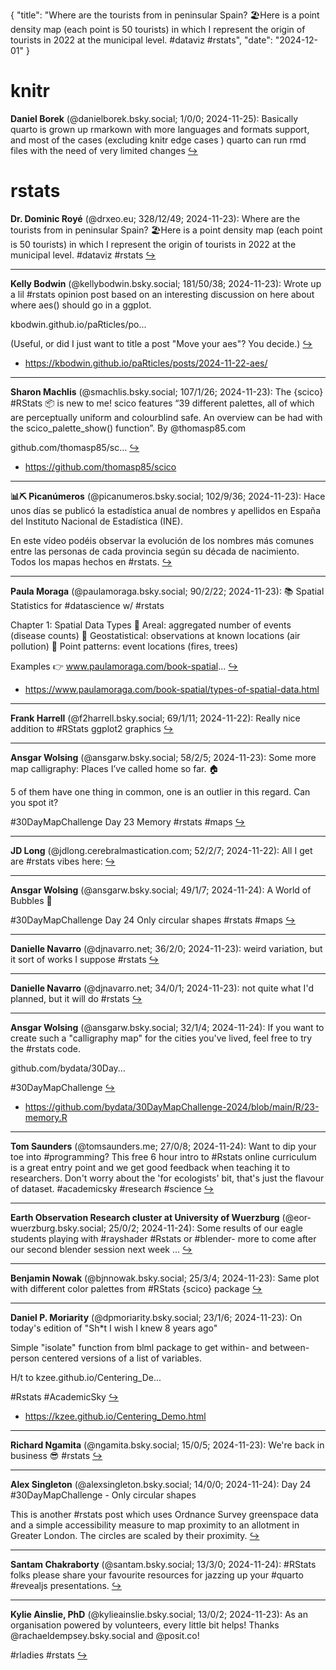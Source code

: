 {
  "title": "Where are the tourists from in peninsular Spain? 🏖️Here is a point density map (each point is 50 tourists) in which I represent the origin of tourists in 2022 at the municipal level. #dataviz #rstats",
  "date": "2024-12-01"
}

# knitr

**Daniel Borek** (@danielborek.bsky.social; 1/0/0; 2024-11-25): Basically quarto is grown up rmarkown with more languages and formats support, and most of the cases (excluding knitr edge cases ) quarto can run rmd files with the need of very limited changes  [&#8618;](https://bsky.app/profile/danielborek.bsky.social/post/3lbrlvss3g22c)

# rstats

**Dr. Dominic Royé** (@drxeo.eu; 328/12/49; 2024-11-23): Where are the tourists from in peninsular Spain? 🏖️Here is a point density map (each point is 50 tourists) in which I represent the origin of tourists in 2022 at the municipal level. #dataviz #rstats  [&#8618;](https://bsky.app/profile/drxeo.eu/post/3lbmgxl3fxc2l)

---

**Kelly Bodwin** (@kellybodwin.bsky.social; 181/50/38; 2024-11-23): Wrote up a lil #rstats opinion post based on an interesting discussion on here about where aes() should go in a ggplot.

kbodwin.github.io/paRticles/po... 

(Useful, or did I just want to title a post "Move your aes"?  You decide.)  [&#8618;](https://bsky.app/profile/kellybodwin.bsky.social/post/3lblfa3phvc26)

- <https://kbodwin.github.io/paRticles/posts/2024-11-22-aes/>

---

**Sharon Machlis** (@smachlis.bsky.social; 107/1/26; 2024-11-23): The {scico} #RStats 📦 is new to me! scico features “39 different palettes, all of which are perceptually uniform and colourblind safe. An overview can be had with the scico_palette_show() function”.  By @thomasp85.com 

github.com/thomasp85/sc...  [&#8618;](https://bsky.app/profile/smachlis.bsky.social/post/3lbmlpfmnj22m)

- <https://github.com/thomasp85/scico>

---

**📊⛏️ Picanúmeros** (@picanumeros.bsky.social; 102/9/36; 2024-11-23): Hace unos días se publicó la estadística anual de nombres y apellidos en España del Instituto Nacional de Estadística (INE).

En este vídeo podéis observar la evolución de los nombres más comunes entre las personas de cada provincia según su década de nacimiento. Todos los mapas hechos en #rstats.  [&#8618;](https://bsky.app/profile/picanumeros.bsky.social/post/3lbmdv2dqok2o)

---

**Paula Moraga** (@paulamoraga.bsky.social; 90/2/22; 2024-11-23): 📚 Spatial Statistics for #datascience w/ #rstats

Chapter 1: Spatial Data Types
🔹 Areal: aggregated number of events (disease counts)
🔹 Geostatistical: observations at known locations (air pollution)
🔹 Point patterns: event locations (fires, trees)

Examples 👉 www.paulamoraga.com/book-spatial...  [&#8618;](https://bsky.app/profile/paulamoraga.bsky.social/post/3lbmxqbf4bs2u)

- <https://www.paulamoraga.com/book-spatial/types-of-spatial-data.html>

---

**Frank Harrell** (@f2harrell.bsky.social; 69/1/11; 2024-11-22): Really nice addition to #RStats  ggplot2 graphics  [&#8618;](https://bsky.app/profile/f2harrell.bsky.social/post/3lbjyamenik2r)

---

**Ansgar Wolsing** (@ansgarw.bsky.social; 58/2/5; 2024-11-23): Some more map calligraphy: Places I’ve called home so far. 🏠

5 of them have one thing in common, one is an outlier in this regard. Can you spot it?

#30DayMapChallenge Day 23 Memory #rstats #maps  [&#8618;](https://bsky.app/profile/ansgarw.bsky.social/post/3lbngbwh6pk2e)

---

**JD Long** (@jdlong.cerebralmastication.com; 52/2/7; 2024-11-22): All I get are #rstats vibes here:  [&#8618;](https://bsky.app/profile/jdlong.cerebralmastication.com/post/3lbkh2xqvxs26)

---

**Ansgar Wolsing** (@ansgarw.bsky.social; 49/1/7; 2024-11-24): A World of Bubbles 🫧

#30DayMapChallenge Day 24 Only circular shapes #rstats #maps  [&#8618;](https://bsky.app/profile/ansgarw.bsky.social/post/3lbotafz6zk2h)

---

**Danielle Navarro** (@djnavarro.net; 36/2/0; 2024-11-23): weird variation, but it sort of works I suppose #rstats  [&#8618;](https://bsky.app/profile/djnavarro.net/post/3lbndzoc5cc2s)

---

**Danielle Navarro** (@djnavarro.net; 34/0/1; 2024-11-23): not quite what I'd planned, but it will do #rstats  [&#8618;](https://bsky.app/profile/djnavarro.net/post/3lbmacpmubc2s)

---

**Ansgar Wolsing** (@ansgarw.bsky.social; 32/1/4; 2024-11-24): If you want to create such a "calligraphy map" for the cities you've lived, feel free to try the #rstats code.

github.com/bydata/30Day...

#30DayMapChallenge  [&#8618;](https://bsky.app/profile/ansgarw.bsky.social/post/3lbova5tmbk2n)

- <https://github.com/bydata/30DayMapChallenge-2024/blob/main/R/23-memory.R>

---

**Tom Saunders** (@tomsaunders.me; 27/0/8; 2024-11-24): Want to dip your toe into #programming? This free 6 hour intro to #Rstats online curriculum is a great entry point and we get good feedback when teaching it to researchers. Don't worry about the 'for ecologists' bit, that's just the flavour of dataset. #academicsky #research #science  [&#8618;](https://bsky.app/profile/tomsaunders.me/post/3lboejnexgk2x)

---

**Earth Observation Research cluster at University of Wuerzburg** (@eor-wuerzburg.bsky.social; 25/0/2; 2024-11-24): Some results of our eagle students playing with #rayshader #Rstats or #blender- more to come after our second blender session next week ...  [&#8618;](https://bsky.app/profile/eor-wuerzburg.bsky.social/post/3lbojtmbedc2y)

---

**Benjamin Nowak** (@bjnnowak.bsky.social; 25/3/4; 2024-11-23): Same plot with different color palettes from #RStats {scico} package  [&#8618;](https://bsky.app/profile/bjnnowak.bsky.social/post/3lblyatlsac2n)

---

**Daniel P. Moriarity** (@dpmoriarity.bsky.social; 23/1/6; 2024-11-23): On today's edition of "Sh*t I wish I knew 8 years ago"

Simple "isolate" function from blml package to get within- and between-person centered versions of a list of variables.

H/t to kzee.github.io/Centering_De...

#Rstats #AcademicSky  [&#8618;](https://bsky.app/profile/dpmoriarity.bsky.social/post/3lbn2fkhubc2f)

- <https://kzee.github.io/Centering_Demo.html>

---

**Richard Ngamita** (@ngamita.bsky.social; 15/0/5; 2024-11-23): We're back in business 😎  #rstats  [&#8618;](https://bsky.app/profile/ngamita.bsky.social/post/3lbmesac5w226)

---

**Alex Singleton** (@alexsingleton.bsky.social; 14/0/0; 2024-11-24): Day 24 #30DayMapChallenge - Only circular shapes 

This is another #rstats post which uses Ordnance Survey greenspace data and a simple accessibility measure to map proximity to an allotment in Greater London. The circles are scaled by their proximity.  [&#8618;](https://bsky.app/profile/alexsingleton.bsky.social/post/3lboqr2tb2u2s)

---

**Santam Chakraborty** (@santam.bsky.social; 13/3/0; 2024-11-24): #RStats folks please share your favourite resources for jazzing up your #quarto #revealjs presentations.  [&#8618;](https://bsky.app/profile/santam.bsky.social/post/3lboilmk7sk26)

---

**Kylie Ainslie, PhD** (@kylieainslie.bsky.social; 13/0/2; 2024-11-23): As an organisation powered by volunteers, every little bit helps! Thanks @rachaeldempsey.bsky.social and @posit.co!

#rladies #rstats  [&#8618;](https://bsky.app/profile/kylieainslie.bsky.social/post/3lbmhob7mkc2b)

